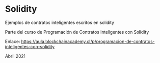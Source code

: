 # Solidity

Ejemplos de contratos inteligentes escritos en solidity

Parte del curso de Programación de Contratos Inteligentes con Solidity

Enlace: https://aula.blockchainacademy.cl/p/programacion-de-contratos-inteligentes-con-solidity

Abril 2021
